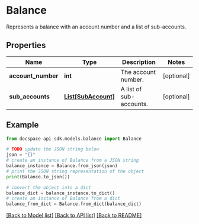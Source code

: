 # Balance
Represents a balance with an account number and a list of sub-accounts.

## Properties

Name | Type | Description | Notes
------------ | ------------- | ------------- | -------------
**account_number** | **int** | The account number. | [optional] 
**sub_accounts** | [**List[SubAccount]**](SubAccount.md) | A list of sub-accounts. | [optional] 

## Example

```python
from docspace-api-sdk.models.balance import Balance

# TODO update the JSON string below
json = "{}"
# create an instance of Balance from a JSON string
balance_instance = Balance.from_json(json)
# print the JSON string representation of the object
print(Balance.to_json())

# convert the object into a dict
balance_dict = balance_instance.to_dict()
# create an instance of Balance from a dict
balance_from_dict = Balance.from_dict(balance_dict)
```
[[Back to Model list]](../README.md#documentation-for-models) [[Back to API list]](../README.md#documentation-for-api-endpoints) [[Back to README]](../README.md)


